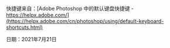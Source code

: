 快捷键来自：[Adobe Photoshop 中的默认键盘快捷键 - https://helpx.adobe.com/](https://helpx.adobe.com/cn/photoshop/using/default-keyboard-shortcuts.html) 



日期：2021年7月21日